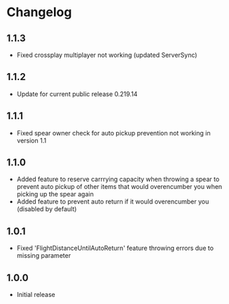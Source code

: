 # Changelog

## 1.1.3
- Fixed crossplay multiplayer not working (updated ServerSync)
## 1.1.2
- Update for current public release 0.219.14
## 1.1.1
- Fixed spear owner check for auto pickup prevention not working in version 1.1
## 1.1.0
- Added feature to reserve carrrying capacity when throwing a spear to prevent auto pickup of other items that would overencumber you when picking up the spear again
- Added feature to prevent auto return if it would overencumber you (disabled by default)
## 1.0.1
- Fixed 'FlightDistanceUntilAutoReturn' feature throwing errors due to missing parameter
## 1.0.0
- Initial release